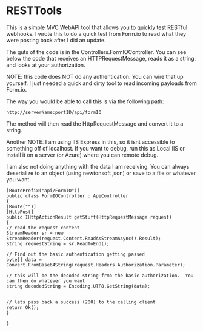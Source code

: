 # RESTTools
This is a simple MVC WebAPI tool that allows you to quickly test RESTful webhooks.  I wrote this to do a quick test from Form.io to read what they were posting back after I did an update.

The guts of the code is in the Controllers.FormIOController.  You can see below the code that receives an HTTPRequestMessage, reads it as a string, and looks at your authorization.

NOTE:  this code does NOT do any authentication.  You can wire that up yourself.  I just needed a quick and dirty tool to read incoming payloads from Form.io.


The way you would be able to call this is via the following path:

    http://serverName:portID/api/formIO

The method will then read the HttpRequestMessage and convert it to a string.

Another NOTE:  I am using IIS Express in this, so it isnt accessible to something off of localhost.  If you want to debug, run this as Local IIS or install it on a server (or Azure) where you can remote debug.

I am also not doing anything with the data I am receiving.  You can always deserialize to an object (using newtonsoft json) or save to a file or whatever you want. 



    [RoutePrefix("api/FormIO")]
    public class FormIOController : ApiController
    {
    [Route("")]
    [HttpPost]
    public IHttpActionResult getStuff(HttpRequestMessage request)
    {
    // read the request content
    StreamReader sr = new StreamReader(request.Content.ReadAsStreamAsync().Result);
    String requestString = sr.ReadToEnd();
    
    // Find out the basic authentication getting passed
    byte[] data = Convert.FromBase64String(request.Headers.Authorization.Parameter);
    
    // this will be the decoded string frmo the basic authorization.  You can then do whatever you want
    string decodedString = Encoding.UTF8.GetString(data);
    
    
    // lets pass back a success (200) to the calling client
    return Ok();
    }
    
    }
